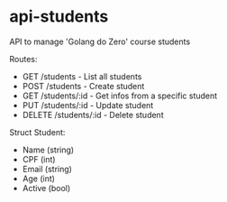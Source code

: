# api-students
API to manage 'Golang do Zero' course students

Routes:
- GET /students - List all students
- POST /students - Create student
- GET /students/:id - Get infos from a specific student
- PUT /students/:id - Update student
- DELETE /students/:id - Delete student

Struct Student:
- Name   (string)
- CPF    (int)
- Email  (string)
- Age    (int)
- Active (bool)